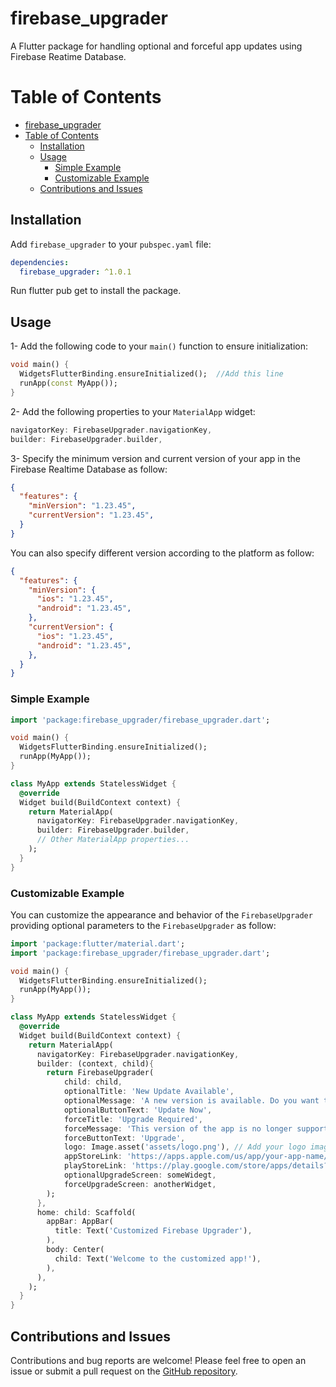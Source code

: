 # firebase_upgrader

A Flutter package for handling optional and forceful app updates using Firebase Reatime Database.

# Table of Contents

- [firebase\_upgrader](#firebase_upgrader)
- [Table of Contents](#table-of-contents)
  - [Installation](#installation)
  - [Usage](#usage)
    - [Simple Example](#simple-example)
    - [Customizable Example](#customizable-example)
  - [Contributions and Issues](#contributions-and-issues)

## Installation

Add `firebase_upgrader` to your `pubspec.yaml` file:

```yaml
dependencies:
  firebase_upgrader: ^1.0.1
```

Run flutter pub get to install the package.

## Usage

1- Add the following code to your `main()` function to ensure initialization:
```dart
void main() {
  WidgetsFlutterBinding.ensureInitialized();  //Add this line
  runApp(const MyApp());
}
```

2- Add the following properties to your `MaterialApp` widget:
```dart
navigatorKey: FirebaseUpgrader.navigationKey,
builder: FirebaseUpgrader.builder,
```

3- Specify the minimum version and current version of your app in the Firebase Realtime Database as follow:
```json
{
  "features": {
    "minVersion": "1.23.45",
    "currentVersion": "1.23.45",
  }
}
```
You can also specify different version according to the platform as follow:
```json
{
  "features": {
    "minVersion": {
      "ios": "1.23.45",
      "android": "1.23.45",
    },
    "currentVersion": {
      "ios": "1.23.45",
      "android": "1.23.45",
    },
  }
}
```

### Simple Example

```dart
import 'package:firebase_upgrader/firebase_upgrader.dart';

void main() {
  WidgetsFlutterBinding.ensureInitialized();
  runApp(MyApp());
}

class MyApp extends StatelessWidget {
  @override
  Widget build(BuildContext context) {
    return MaterialApp(
      navigatorKey: FirebaseUpgrader.navigationKey,
      builder: FirebaseUpgrader.builder,
      // Other MaterialApp properties...
    );
  }
}
```

### Customizable Example
You can customize the appearance and behavior of the `FirebaseUpgrader` providing optional parameters to the `FirebaseUpgrader` as follow:

```dart
import 'package:flutter/material.dart';
import 'package:firebase_upgrader/firebase_upgrader.dart';

void main() {
  WidgetsFlutterBinding.ensureInitialized();
  runApp(MyApp());
}

class MyApp extends StatelessWidget {
  @override
  Widget build(BuildContext context) {
    return MaterialApp(
      navigatorKey: FirebaseUpgrader.navigationKey,
      builder: (context, child){
        return FirebaseUpgrader(
            child: child,
            optionalTitle: 'New Update Available',
            optionalMessage: 'A new version is available. Do you want to update?',
            optionalButtonText: 'Update Now',
            forceTitle: 'Upgrade Required',
            forceMessage: 'This version of the app is no longer supported. Please upgrade to the latest version.',
            forceButtonText: 'Upgrade',
            logo: Image.asset('assets/logo.png'), // Add your logo image asset
            appStoreLink: 'https://apps.apple.com/us/app/your-app-name/id123456789', // Add your App Store link
            playStoreLink: 'https://play.google.com/store/apps/details?id=com.example.app',
            optionalUpgradeScreen: someWidegt,
            forceUpgradeScreen: anotherWidget,
        );
      },
      home: child: Scaffold(
        appBar: AppBar(
          title: Text('Customized Firebase Upgrader'),
        ),
        body: Center(
          child: Text('Welcome to the customized app!'),
        ),
      ),
    );
  }
}
```

## Contributions and Issues
Contributions and bug reports are welcome! Please feel free to open an issue or submit a pull request on the [GitHub repository](https://github.com/karrarfalih/firebase_upgrader).